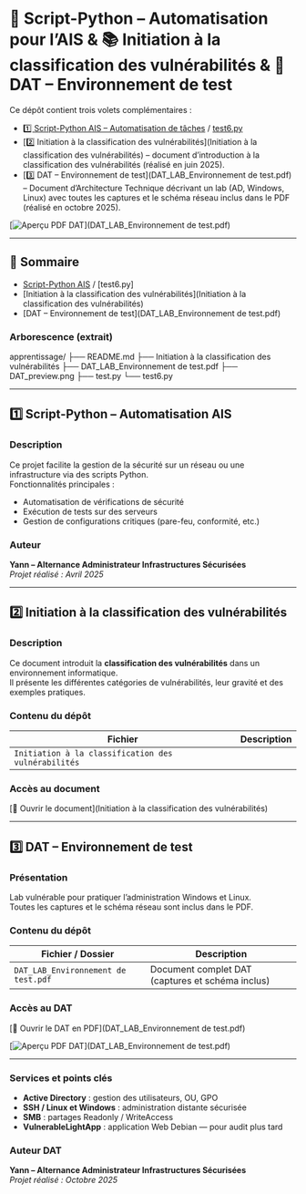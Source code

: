 # 🐍 Script-Python – Automatisation pour l’AIS & 📚 Initiation à la classification des vulnérabilités & 🧾 DAT – Environnement de test

Ce dépôt contient trois volets complémentaires :  

- [1️⃣ Script-Python AIS – Automatisation de tâches](test.py) / [test6.py](test6.py)     
- [2️⃣ Initiation à la classification des vulnérabilités](Initiation à la classification des vulnérabilités) – document d’introduction à la classification des vulnérabilités (réalisé en juin 2025).  
- [3️⃣ DAT – Environnement de test](DAT_LAB_Environnement de test.pdf) – Document d’Architecture Technique décrivant un lab (AD, Windows, Linux) avec toutes les captures et le schéma réseau inclus dans le PDF (réalisé en octobre 2025).

[![Aperçu PDF DAT](DAT_preview.png)](DAT_LAB_Environnement de test.pdf)

---

## 📌 Sommaire
- [Script-Python AIS](test.py) / [test6.py]
- [Initiation à la classification des vulnérabilités](Initiation à la classification des vulnérabilités)
- [DAT – Environnement de test](DAT_LAB_Environnement de test.pdf)

### Arborescence (extrait)
apprentissage/
├── README.md
├── Initiation à la classification des vulnérabilités
├── DAT_LAB_Environnement de test.pdf
├── DAT_preview.png
├── test.py
└── test6.py

---

## 1️⃣ Script-Python – Automatisation AIS

### Description
Ce projet facilite la gestion de la sécurité sur un réseau ou une infrastructure via des scripts Python.  
Fonctionnalités principales :

- Automatisation de vérifications de sécurité  
- Exécution de tests sur des serveurs  
- Gestion de configurations critiques (pare-feu, conformité, etc.)

### Auteur
**Yann – Alternance Administrateur Infrastructures Sécurisées**  
_Projet réalisé : Avril 2025_

---

## 2️⃣ Initiation à la classification des vulnérabilités

### Description
Ce document introduit la **classification des vulnérabilités** dans un environnement informatique.  
Il présente les différentes catégories de vulnérabilités, leur gravité et des exemples pratiques.

### Contenu du dépôt
| Fichier | Description |
|---------|-------------|
| `Initiation à la classification des vulnérabilités` |

### Accès au document
[📄 Ouvrir le document](Initiation à la classification des vulnérabilités)

---

## 3️⃣ DAT – Environnement de test

### Présentation
Lab vulnérable pour pratiquer l’administration Windows et Linux.  
Toutes les captures et le schéma réseau sont inclus dans le PDF.

### Contenu du dépôt
| Fichier / Dossier | Description |
|------------------|-------------|
| `DAT_LAB_Environnement de test.pdf` | Document complet DAT (captures et schéma inclus) |

### Accès au DAT
[📄 Ouvrir le DAT en PDF](DAT_LAB_Environnement de test.pdf)  

[![Aperçu PDF DAT](DAT_preview.png)](DAT_LAB_Environnement de test.pdf)

---

### Services et points clés
- **Active Directory** : gestion des utilisateurs, OU, GPO  
- **SSH / Linux et Windows** : administration distante sécurisée  
- **SMB** : partages Readonly / WriteAccess  
- **VulnerableLightApp** : application Web Debian — pour audit plus tard

### Auteur DAT
**Yann – Alternance Administrateur Infrastructures Sécurisées**  
_Projet réalisé : Octobre 2025_
